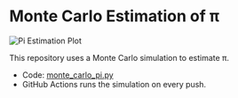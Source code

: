 # Monte Carlo Estimation of π

![Pi Estimation Plot](pi_estimation.png)

This repository uses a Monte Carlo simulation to estimate π. 
- Code: [monte_carlo_pi.py](monte_carlo_pi.py)
- GitHub Actions runs the simulation on every push.
